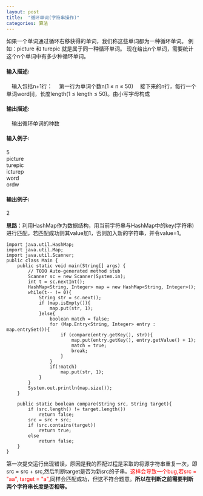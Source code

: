 ```yaml
---
layout: post
title:  "循环单词(字符串操作)"
categories: 算法
---
```


如果一个单词通过循环右移获得的单词，我们称这些单词都为一种循环单词。 例如：picture 和 turepic 就是属于同一种循环单词。 现在给出n个单词，需要统计这个n个单词中有多少种循环单词。 
#### 输入描述:
&emsp;输入包括n+1行：
&emsp;第一行为单词个数n(1 ≤ n ≤ 50)
&emsp;接下来的n行，每行一个单词word[i]，长度length(1 ≤ length ≤ 50)。由小写字母构成
#### 输出描述:
&emsp;输出循环单词的种数

#### 输入例子:
5  
picture  
turepic  
icturep  
word  
ordw  

#### 输出例子:
2

**思路**：利用HashMap作为数据结构，用当前字符串与HashMap中的key(字符串)进行匹配，若匹配成功则其value加1，否则加入新的字符串，并令value=1。
	
	import java.util.HashMap;
	import java.util.Map;
	import java.util.Scanner;
	public class Main {
		public static void main(String[] args) {
			// TODO Auto-generated method stub
			Scanner sc = new Scanner(System.in);
			int t = sc.nextInt();
			HashMap<String, Integer> map = new HashMap<String, Integer>();
			while(t-- != 0){
				String str = sc.next();
				if (map.isEmpty()){
					map.put(str, 1);
				}else{
					boolean match = false;
					for (Map.Entry<String, Integer> entry : map.entrySet()){
						if (compare(entry.getKey(), str)){
							map.put(entry.getKey(), entry.getValue() + 1);
							match = true;
							break;
						}
					}
					if(!match)
						map.put(str, 1);
				}
			}
			System.out.println(map.size());
		}
		
		public static boolean compare(String src, String target){
			if (src.length() != target.length())
				return false;
			src = src + src;
			if (src.contains(target))
				return true;
			else
				return false;
		}
	}


第一次提交运行出现错误，原因是我的匹配过程是采取的将源字符串重复一次，即src = src + src,然后判断target是否为新src的子串。<font color='red'>这样会导致一个bug,若src = "aa", target = "a",</font>同样会匹配成功，但这不符合题意。**所以在判断之前需要判断两个字符串长度是否相等。**